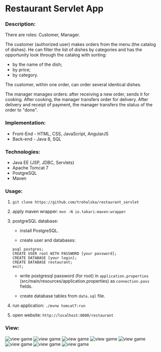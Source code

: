 # Restaurant Servlet App

### Description:

There are roles: Customer, Manager.

The customer (authorized user) makes orders from the menu (the catalog of dishes).
He can filter the list of dishes by categories
and has the opportunity look through the catalog with sorting:
- by the name of the dish;
- by price;
- by category.

The customer, within one order, can order several identical dishes.

The manager manages orders: after receiving a new order, sends it for cooking.
After cooking, the manager transfers  order for delivery.
After delivery and receipt of payment, the manager transfers the status of the order to "done".

### Implementation:
- Front-End - HTML, CSS, JavaScript, AngularJS
- Back-end - Java 8, SQL

### Technologies:
- Java EE (JSP, JDBC, Servlets)
- Apache Tomcat 7
- PostgreSQL
- Maven

### Usage:

1. ```git clone https://github.com/trohalska/restaurant_servlet```
2. apply maven wrapper: ```mvn -N io.takari:maven:wrapper```
3. postgreSQL database:

    - install PostgreSQL.

    - create user and databases: 
   ```
   psql postgres;
   CREATE USER root WITH PASSWORD [your password];
   CREATE DATABASE [your login];
   CREATE DATABASE restaurant;
   exit;
   ```
    
    - write postgresql password (for root) in ```application.properties``` (src/main/resources/application.properties) as ```connection.pass``` fields.

    - create database tables from ```data.sql``` file.

4. run application: ```./mvnw tomcat7:run```
5. open website: ```http://localhost:8080/restaurant```

### View:
![view game](https://raw.githubusercontent.com/trohalska/restaurant_servlet/main/src/main/resources/pic/pic01.png?token=ANJGP2CHFPRKSGMDUIYG7UTAHEMLE)
![view game](https://raw.githubusercontent.com/trohalska/restaurant_servlet/main/src/main/resources/pic/pic02.png?token=ANJGP2HLNLZQW6VJJFLOKULAHEMNW)
![view game](https://raw.githubusercontent.com/trohalska/restaurant_servlet/main/src/main/resources/pic/pic03.png?token=ANJGP2D4UCZEGUF6QQTYDOLAHEM2C)
![view game](https://raw.githubusercontent.com/trohalska/restaurant_servlet/main/src/main/resources/pic/pic04.png?token=ANJGP2ESNBXU3XVANRNG3JTAHEM2I)
![view game](https://raw.githubusercontent.com/trohalska/restaurant_servlet/main/src/main/resources/pic/pic05.png?token=ANJGP2GL2EO4JIUIMQHGYA3AHENX2)
![view game](https://raw.githubusercontent.com/trohalska/restaurant_servlet/main/src/main/resources/pic/pic06.png?token=ANJGP2FUNBTJWSIYANNSCGTAHENX6)
![view game](https://raw.githubusercontent.com/trohalska/restaurant_servlet/main/src/main/resources/pic/pic07.png?token=ANJGP2DLTLCDWROY7SKYI3DAHENZS)
![view game](https://raw.githubusercontent.com/trohalska/restaurant_servlet/main/src/main/resources/pic/pic08.png?token=ANJGP2GGBVDE3BFCZJ235ATAHENZ2)
